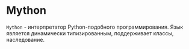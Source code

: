 # Mython

`Mython` - интерпретатор Python-подобного программирования.
Язык является динамически типизированным, поддерживает классы, наследование.
